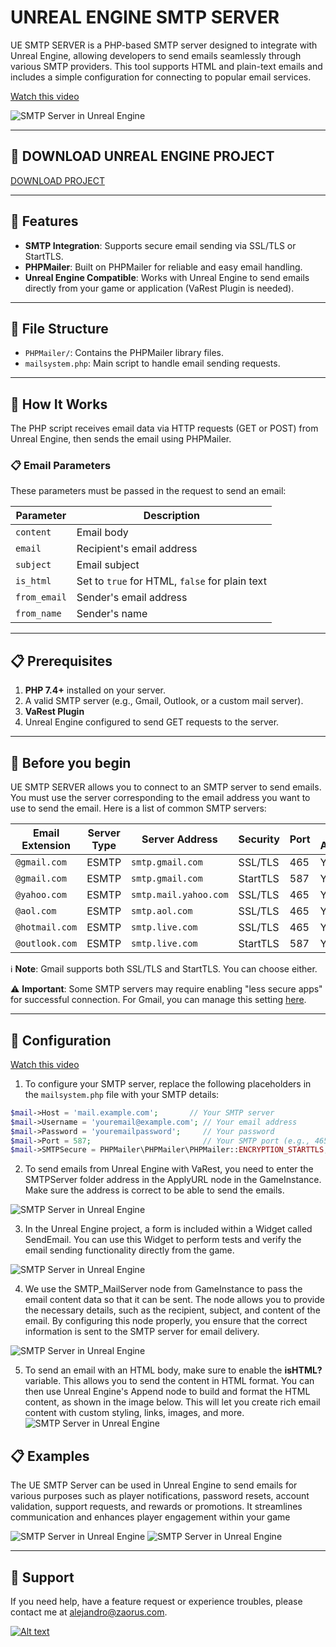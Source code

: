 # UNREAL ENGINE SMTP SERVER

UE SMTP SERVER is a PHP-based SMTP server designed to integrate with Unreal Engine, allowing developers to send emails seamlessly through various SMTP providers. This tool supports HTML and plain-text emails and includes a simple configuration for connecting to popular email services.

[Watch this video](https://www.youtube.com/watch?v=CA4Fh9u37T0)

![SMTP Server in Unreal Engine](https://i.imgur.com/iZiA95v.png)

---
## 🌟 DOWNLOAD UNREAL ENGINE PROJECT
[DOWNLOAD PROJECT](https://drive.google.com/file/d/14oGSvfizp4nhF1H2DRkHcRb104vfCbxl/view?usp=sharing)

---
## 🌟 Features

- **SMTP Integration**: Supports secure email sending via SSL/TLS or StartTLS.
- **PHPMailer**: Built on PHPMailer for reliable and easy email handling.
- **Unreal Engine Compatible**: Works with Unreal Engine to send emails directly from your game or application (VaRest Plugin is needed).

---

## 📂 File Structure
- `PHPMailer/`: Contains the PHPMailer library files.
- `mailsystem.php`: Main script to handle email sending requests.
---

## 🚀 How It Works

The PHP script receives email data via HTTP requests (GET or POST) from Unreal Engine, then sends the email using PHPMailer.

### 📋 Email Parameters
These parameters must be passed in the request to send an email:

| **Parameter**   | **Description**                         |
|------------------|-----------------------------------------|
| `content`       | Email body                              |
| `email`         | Recipient's email address               |
| `subject`       | Email subject                           |
| `is_html`       | Set to `true` for HTML, `false` for plain text |
| `from_email`    | Sender's email address                  |
| `from_name`     | Sender's name                           |

---

## 📋 Prerequisites
1. **PHP 7.4+** installed on your server.
2. A valid SMTP server (e.g., Gmail, Outlook, or a custom mail server).
3. **VaRest Plugin**
4. Unreal Engine configured to send GET requests to the server.
  
---
## 🚀 Before you begin
UE SMTP SERVER allows you to connect to an SMTP server to send emails. You must use the server corresponding to the email address you want to use to send the email. Here is a list of common SMTP servers:

| **Email Extension** | **Server Type** | **Server Address**    | **Security** | **Port** | **Requires Authentication** |
|---------------------|-----------------|-----------------------|--------------|----------|-----------------------------|
| `@gmail.com`        | ESMTP           | `smtp.gmail.com`       | SSL/TLS      | 465      | Yes                         |
| `@gmail.com`        | ESMTP           | `smtp.gmail.com`       | StartTLS     | 587      | Yes                         |
| `@yahoo.com`        | ESMTP           | `smtp.mail.yahoo.com`  | SSL/TLS      | 465      | Yes                         |
| `@aol.com`          | ESMTP           | `smtp.aol.com`         | SSL/TLS      | 465      | Yes                         |
| `@hotmail.com`      | ESMTP           | `smtp.live.com`        | SSL/TLS      | 465      | Yes                         |
| `@outlook.com`      | ESMTP           | `smtp.live.com`        | StartTLS     | 587      | Yes                         |

ℹ️ **Note**: Gmail supports both SSL/TLS and StartTLS. You can choose either.

⚠️ **Important**: Some SMTP servers may require enabling "less secure apps" for successful connection. For Gmail, you can manage this setting [here](https://myaccount.google.com/lesssecureapps).

---

## 🔧 Configuration
[Watch this video](https://www.youtube.com/watch?v=CA4Fh9u37T0)
1. To configure your SMTP server, replace the following placeholders in the `mailsystem.php` file with your SMTP details:

```php
$mail->Host = 'mail.example.com';       // Your SMTP server
$mail->Username = 'youremail@example.com'; // Your email address
$mail->Password = 'youremailpassword';     // Your password
$mail->Port = 587;                         // Your SMTP port (e.g., 465 for SSL/TLS or 587 for StartTLS)
$mail->SMTPSecure = PHPMailer\PHPMailer\PHPMailer::ENCRYPTION_STARTTLS; // Encryption type (SSL/TLS or StartTLS)
```

2. To send emails from Unreal Engine with VaRest, you need to enter the SMTPServer folder address in the ApplyURL node in the GameInstance. Make sure the address is correct to be able to send the emails.
   
![SMTP Server in Unreal Engine](https://i.imgur.com/r6N50R1.jpeg)

3. In the Unreal Engine project, a form is included within a Widget called SendEmail. You can use this Widget to perform tests and verify the email sending functionality directly from the game.
   
![SMTP Server in Unreal Engine](https://i.imgur.com/xCVGUcw.jpeg)

4. We use the SMTP_MailServer node from GameInstance to pass the email content data so that it can be sent. The node allows you to provide the necessary details, such as the recipient, subject, and content of the email. By configuring this node properly, you ensure that the correct information is sent to the SMTP server for email delivery.
   
![SMTP Server in Unreal Engine](https://i.imgur.com/u7YDyig.jpeg)

5. To send an email with an HTML body, make sure to enable the **isHTML?** variable. This allows you to send the content in HTML format. You can then use Unreal Engine's Append node to build and format the HTML content, as shown in the image below.
This will let you create rich email content with custom styling, links, images, and more.
![SMTP Server in Unreal Engine](https://i.imgur.com/dBYxqli.jpeg)


## 📋 Examples
The UE SMTP Server can be used in Unreal Engine to send emails for various purposes such as player notifications, password resets, account validation, support requests, and rewards or promotions. It streamlines communication and enhances player engagement within your game

![SMTP Server in Unreal Engine](https://i.imgur.com/Yw7H2pC.jpeg)
![SMTP Server in Unreal Engine](https://i.imgur.com/uS29s4A.jpeg)



---

## 📧 Support
If you need help, have a feature request or experience troubles, please contact me at alejandro@zaorus.com.

[![Alt text](https://i.imgur.com/yLnXLhX.png)](https://buymeacoffee.com/alejandrog)




